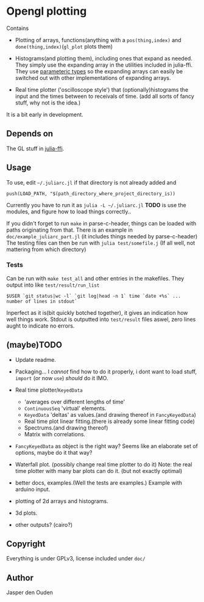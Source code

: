 
# Opengl plotting
Contains

* Plotting of arrays, functions(anything with a `pos(thing,index)` and
  `done(thing,index)`(`gl_plot` plots them)

* Histograms(and plotting them), including ones that expand as needed.
  They simply use the expanding array in the utilities included in julia-ffi.
  They use  [parameteric types](http://docs.julialang.org/en/latest/manual/types/#man-parametric-types) so the expanding arrays can easily be switched 
  out with other implementations of expanding arrays.

* Real time plotter ('oscilloscope style') that (optionally)histograms the
  input and the times between to receivals of time.
  (add all sorts of fancy stuff, why not is the idea.)

It is a bit early in development.

## Depends on
The GL stuff in [julia-ffi](https://github.com/o-jasper/julia-ffi).

## Usage
To use, edit `~/.juliarc.jl` if that directory is not already added and 

    push(LOAD_PATH, "$(path_directory_where_project_directory_is))
    
Currently you have to run it as `julia -L ~/.juliarc.jl` 
**TODO** is use the modules, and figure how to load things correctly..

If you didn't forget to run `make` in parse-c-header, things can be loaded
with paths originating from that. There is an example in 
`doc/example_juliarc_part.jl`
(it includes things needed by parse-c-header) The testing files can then be 
run with `julia test/somefile.j` (If all well, not mattering from which
directory)

### Tests
Can be run with `make test_all` and other entries in the makefiles. They 
output into like `test/result/run_list`

    $USER `git status|wc -l` `git log|head -n 1` time `date +%s` ... number of lines in stdout`
	
Inperfect as it is(bit quickly botched together), it gives an indication how 
well things work. Stdout is outputted into `test/result` files aswel, zero 
lines aught to indicate no errors.

## (maybe)TODO

* Update readme.

* Packaging... I *cannot* find how to do it properly, i dont want to load
  stuff, `import` (or now `use`) *should* do it IMO.

* Real time plotter/`KeyedData`
  + 'averages over different lengths of time' 
  + `ContinuousSeq` 'virtual' elements.
  + `KeyedData` 'deltas' as values.(and drawing thereof in `FancyKeyedData`)
  + Real time plot linear fitting.(there is already some linear fitting code)
  + Spectrums.(and drawing thereof)
  + Matrix with correlations.
  
* `FancyKeyedData` as object is the right way? Seems like an elaborate
  set of options, maybe do it that way?

* Waterfall plot. (possibly change real time plotter to do it)
  Note: the real time plotter with many bar plots can do it.
  (but not exactly optimal)

* better docs, examples.(Well the tests are examples.)
  Example with arduino input.

* plotting of 2d arrays and histograms. 

* 3d plots.

* other outputs? (cairo?)

## Copyright
Everything is under GPLv3, license included under `doc/`

## Author
Jasper den Ouden
